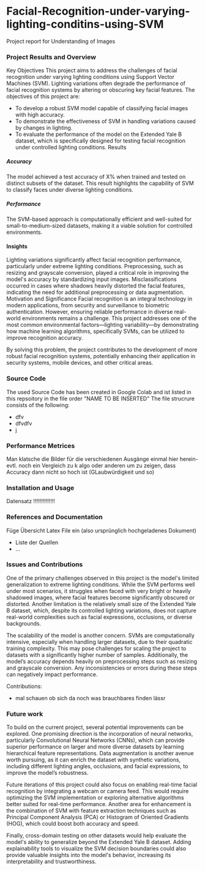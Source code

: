 # Facial-Recognition-under-varying-lighting-conditins-using-SVM
Project report for Understanding of Images

### Project Results and Overview
Key Objectives
This project aims to address the challenges of facial recognition under varying lighting conditions using Support Vector Machines (SVM). Lighting variations often degrade the performance of facial recognition systems by altering or obscuring key facial features. The objectives of this project are:

- To develop a robust SVM model capable of classifying facial images with high accuracy.
- To demonstrate the effectiveness of SVM in handling variations caused by changes in lighting.
- To evaluate the performance of the model on the Extended Yale B dataset, which is specifically designed for testing facial recognition under controlled lighting conditions.
Results

##### Accuracy
The model achieved a test accuracy of X% when trained and tested on distinct subsets of the dataset. This result highlights the capability of SVM to classify faces under diverse lighting conditions.
##### Performance
The SVM-based approach is computationally efficient and well-suited for small-to-medium-sized datasets, making it a viable solution for controlled environments.
#### Insights
Lighting variations significantly affect facial recognition performance, particularly under extreme lighting conditions.
Preprocessing, such as resizing and grayscale conversion, played a critical role in improving the model's accuracy by standardizing input images.
Misclassifications occurred in cases where shadows heavily distorted the facial features, indicating the need for additional preprocessing or data augmentation.
Motivation and Significance
Facial recognition is an integral technology in modern applications, from security and surveillance to biometric authentication. However, ensuring reliable performance in diverse real-world environments remains a challenge. This project addresses one of the most common environmental factors—lighting variability—by demonstrating how machine learning algorithms, specifically SVMs, can be utilized to improve recognition accuracy.

By solving this problem, the project contributes to the development of more robust facial recognition systems, potentially enhancing their application in security systems, mobile devices, and other critical areas.





### Source Code
The used Source Code has been created in Google Colab and ist listed in this repsoitory in the file order "NAME TO BE INSERTED"
The file strucrure consists of the following:
- dfv
- dfvdfv
- j

### Performance Metrices
Man klatsche die Bilder für die verschiedenen Ausgänge einmal hier herein- evtl. noch ein Vergleich zu k algo oder anderen um zu zeigen, dass Accuracy dann nicht so hoch ist (GLaubwürdigkeit und so)

### Installation and Usage
Datensatz !!!!!!!!!!!!!!


### References and Documentation
Füge Übersicht Latex File ein (also ursprünglich hochgeladenes Dokument)
- Liste der Quellen
- ...

### Issues and Contributions
One of the primary challenges observed in this project is the model's limited generalization to extreme lighting conditions. While the SVM performs well under most scenarios, it struggles when faced with very bright or heavily shadowed images, where facial features become significantly obscured or distorted. Another limitation is the relatively small size of the Extended Yale B dataset, which, despite its controlled lighting variations, does not capture real-world complexities such as facial expressions, occlusions, or diverse backgrounds.

The scalability of the model is another concern. SVMs are computationally intensive, especially when handling larger datasets, due to their quadratic training complexity. This may pose challenges for scaling the project to datasets with a significantly higher number of samples. Additionally, the model’s accuracy depends heavily on preprocessing steps such as resizing and grayscale conversion. Any inconsistencies or errors during these steps can negatively impact performance.

Contributions:
- mal schauen ob sich da noch was brauchbares finden lässr

### Future work
To build on the current project, several potential improvements can be explored. One promising direction is the incorporation of neural networks, particularly Convolutional Neural Networks (CNNs), which can provide superior performance on larger and more diverse datasets by learning hierarchical feature representations. Data augmentation is another avenue worth pursuing, as it can enrich the dataset with synthetic variations, including different lighting angles, occlusions, and facial expressions, to improve the model’s robustness.

Future iterations of this project could also focus on enabling real-time facial recognition by integrating a webcam or camera feed. This would require optimizing the SVM implementation or exploring alternative algorithms better suited for real-time performance. Another area for enhancement is the combination of SVM with feature extraction techniques such as Principal Component Analysis (PCA) or Histogram of Oriented Gradients (HOG), which could boost both accuracy and speed.

Finally, cross-domain testing on other datasets would help evaluate the model's ability to generalize beyond the Extended Yale B dataset. Adding explainability tools to visualize the SVM decision boundaries could also provide valuable insights into the model's behavior, increasing its interpretability and trustworthiness.
